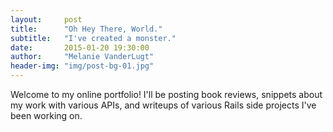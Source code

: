 ```yaml
---
layout:     post
title:      "Oh Hey There, World."
subtitle:   "I've created a monster."
date:       2015-01-20 19:30:00
author:     "Melanie VanderLugt"
header-img: "img/post-bg-01.jpg"
---
```


<p>Welcome to my online portfolio! I'll be posting book reviews, snippets about my work with various APIs, and writeups of various Rails side projects I've been working on.</p>